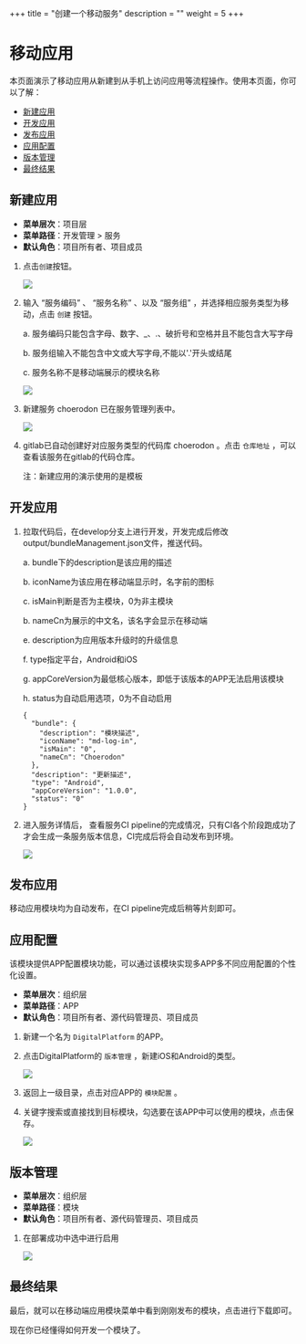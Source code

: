 +++
title = "创建一个移动服务"
description = ""
weight = 5
+++

# 移动应用

  本页面演示了移动应用从新建到从手机上访问应用等流程操作。使用本页面，你可以了解：

   - [新建应用](#1)
   - [开发应用](#2)
   - [发布应用](#3)
   - [应用配置](#4)
   - [版本管理](#5)
   - [最终结果](#6)

<h2 id="1">新建应用</h2>

- **菜单层次**：项目层
- **菜单路径**：开发管理 > 服务
- **默认角色**：项目所有者、项目成员

1. 点击`创建`按钮。

    ![](../assets/mobile-application/服务创建.png)

1. 输入 “服务编码” 、 “服务名称” 、以及 “服务组” ，并选择相应服务类型为移动，点击 `创建` 按钮。

    a. 服务编码只能包含字母、数字、_、.、破折号和空格并且不能包含大写字母

    b. 服务组输入不能包含中文或大写字母,不能以'.'开头或结尾

    c. 服务名称不是移动端展示的模块名称

    ![](../assets/mobile-application/服务创建信息填写.png)

1. 新建服务 choerodon 已在服务管理列表中。

    ![](../assets/mobile-application/服务列表.png)

1. gitlab已自动创建好对应服务类型的代码库 choerodon 。点击 `仓库地址` ，可以查看该服务在gitlab的代码仓库。

    注：新建应用的演示使用的是模板

<h2 id="2">开发应用</h2>

1. 拉取代码后，在develop分支上进行开发，开发完成后修改output/bundleManagement.json文件，推送代码。

    a. bundle下的description是该应用的描述

    b. iconName为该应用在移动端显示时，名字前的图标

    c. isMain判断是否为主模块，0为非主模块

    b. nameCn为展示的中文名，该名字会显示在移动端

    e. description为应用版本升级时的升级信息

    f. type指定平台，Android和iOS

    g. appCoreVersion为最低核心版本，即低于该版本的APP无法启用该模块

    h. status为自动启用选项，0为不自动启用

    ```
    {
      "bundle": {
        "description": "模块描述",
        "iconName": "md-log-in",
        "isMain": "0",
        "nameCn": "Choerodon"
      },
      "description": "更新描述",
      "type": "Android",
      "appCoreVersion": "1.0.0",
      "status": "0"
    }
    ```

1. 进入服务详情后， 查看服务CI pipeline的完成情况，只有CI各个阶段跑成功了才会生成一条服务版本信息，CI完成后将会自动发布到环境。

    ![](../assets/mobile-application/流水线.png)

<h2 id="3">发布应用</h2>

  移动应用模块均为自动发布，在CI pipeline完成后稍等片刻即可。

<h2 id="4">应用配置</h2>

  该模块提供APP配置模块功能，可以通过该模块实现多APP多不同应用配置的个性化设置。 

  - **菜单层次**：组织层
  - **菜单路径**：APP
  - **默认角色**：项目所有者、源代码管理员、项目成员 

1. 新建一个名为 `DigitalPlatform` 的APP。

1. 点击DigitalPlatform的 `版本管理` ，新建iOS和Android的类型。

    ![](../assets/mobile-application/核心版本管理.png)

1. 返回上一级目录，点击对应APP的 `模块配置` 。

1. 关键字搜索或直接找到目标模块，勾选要在该APP中可以使用的模块，点击保存。

    ![](../assets/mobile-application/模块配置.png)

<h2 id="5">版本管理</h2>

  - **菜单层次**：组织层
  - **菜单路径**：模块
  - **默认角色**：项目所有者、源代码管理员、项目成员 

1. 在部署成功中选中进行启用

    ![](../assets/mobile-application/版本管理.png)

<h2 id="6">最终结果</h2>

最后，就可以在移动端应用模块菜单中看到刚刚发布的模块，点击进行下载即可。

现在你已经懂得如何开发一个模块了。